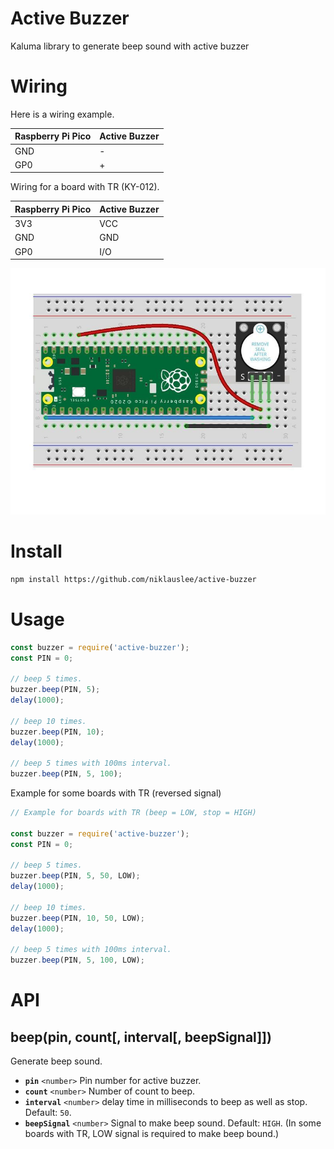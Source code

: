 # Active Buzzer

Kaluma library to generate beep sound with active buzzer

# Wiring

Here is a wiring example.

| Raspberry Pi Pico | Active Buzzer | 
| ----------------- | ------------- |
| GND               | -             |
| GP0               | +             |

Wiring for a board with TR (KY-012).

| Raspberry Pi Pico | Active Buzzer | 
| ----------------- | ------------- |
| 3V3               | VCC           |
| GND               | GND           |
| GP0               | I/O           |

![wiring](https://github.com/niklauslee/active-buzzer/blob/main/images/wiring.jpg?raw=true)

# Install

```sh
npm install https://github.com/niklauslee/active-buzzer
```

# Usage

```javascript
const buzzer = require('active-buzzer');
const PIN = 0;

// beep 5 times.
buzzer.beep(PIN, 5);
delay(1000);

// beep 10 times.
buzzer.beep(PIN, 10);
delay(1000);

// beep 5 times with 100ms interval.
buzzer.beep(PIN, 5, 100);
```

Example for some boards with TR (reversed signal)

```javascript
// Example for boards with TR (beep = LOW, stop = HIGH)

const buzzer = require('active-buzzer');
const PIN = 0;

// beep 5 times.
buzzer.beep(PIN, 5, 50, LOW);
delay(1000);

// beep 10 times.
buzzer.beep(PIN, 10, 50, LOW);
delay(1000);

// beep 5 times with 100ms interval.
buzzer.beep(PIN, 5, 100, LOW);
```

# API
 
## beep(pin, count[, interval[, beepSignal]])
 
Generate beep sound.
 
- **`pin`** `<number>` Pin number for active buzzer.
- **`count`** `<number>` Number of count to beep.
- **`interval`** `<number>` delay time in milliseconds to beep as well as stop. Default: `50`.
- **`beepSignal`** `<number>` Signal to make beep sound. Default: `HIGH`. (In some boards with TR, LOW signal is required to make beep bound.)
